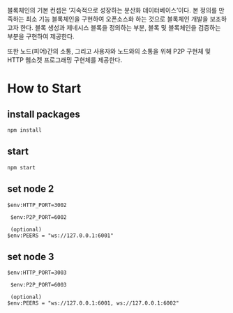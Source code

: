 블록체인의 기본 컨셉은 ‘지속적으로 성장하는 분산화 데이터베이스’이다. 본 정의를 만족하는 최소 기능 블록체인을 구현하여 오픈소스화 하는 것으로 블록체인 개발을 보조하고자 한다. 블록 생성과 제네시스 블록을 정의하는 부분, 블록 및 블록체인을 검증하는 부분을 구현하여 제공한다.      

또한 노드(피어)간의 소통, 그리고 사용자와 노드와의 소통을 위해 P2P 구현체 및 HTTP 웹소켓 프로그래밍 구현체를 제공한다.

# How to Start
## install packages
<code>npm install</code>
## start
<code>npm start</code>
## set node 2
<code>$env:HTTP_PORT=3002    <p>
$env:P2P_PORT=6002    <p>
(optional) $env:PEERS = "ws://127.0.0.1:6001"</code>
## set node 3
<code>$env:HTTP_PORT=3003    <p>
$env:P2P_PORT=6003    <p>
(optional) $env:PEERS = "ws://127.0.0.1:6001, ws://127.0.0.1:6002"</code>
